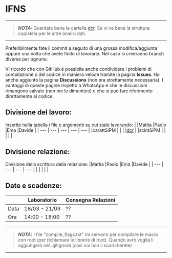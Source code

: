 # IFNS
---
>**_NOTA:_** Guardate bene la cartella [dcr](/laboratorio/carattSiPM/dcr). Se vi va bene la struttura copiatela per le altre analisi dati.
---

Preferibilmente fate il commit a seguito di una grossa modifica/aggiunta oppure una volta che avete finito di lavorarci.
Nel caso si creeranno branch diverse per ognuno.

Vi ricordo che con GitHub è possibile anche condividere i problemi di compilazione o del codice in maniera veloce tramite la pagina **Issues**. 
Ho anche aggiunto la pagina **Discussions** (non era strettamente necessaria).
I vantaggi di queste pagine rispetto a WhatsApp è che le discussioni rimangono salvate (non me le dimentico) e che si può fare riferimento direttamente al codice. 

## Divisione del lavoro:
Inserite nella tabella i file o argomenti su cui state lavorando:
|           |Mattia |Paolo  |Ema    |Davide |
|   ---     |   --- |   --- |   --- |   --- |
|carattSiPM |       |       |       |[dcr](/laboratorio/carattSiPM/dcr) |
|scintSiPM  |       |       |       |       |

## Divisione relazione:
Divisione della scrittura della relazione:
|Mattia |Paolo  |Ema    |Davide |
|   --- |   --- |   --- |   --- |
|       |       |       |       |

## Date e scadenze:
|     |Laboratorio     | Consegna Relazioni  |
|---  |       ---      |         ---         | 
|Data | 18/03 - 21/03  |         ??          | 
|Ora  | 14:00 - 18:00  |         ??          |


---
>**_NOTA:_** I file "compile_flags.txt" mi servono per compilare le macro con root (per richiamare le librerie di root). Quando avrò voglia li aggiungerò nel .gitignore (così voi non li scaricherete)
---
